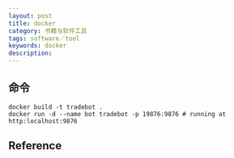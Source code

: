 ```yaml
---
layout: post
title: docker
category: 书籍与软件工具
tags: software／tool
keywords: docker
description: 
---
```


## 命令

```
docker build -t tradebot .
docker run -d --name bot tradebot -p 19876:9876 # running at http:localhost:9876
```

## Reference
